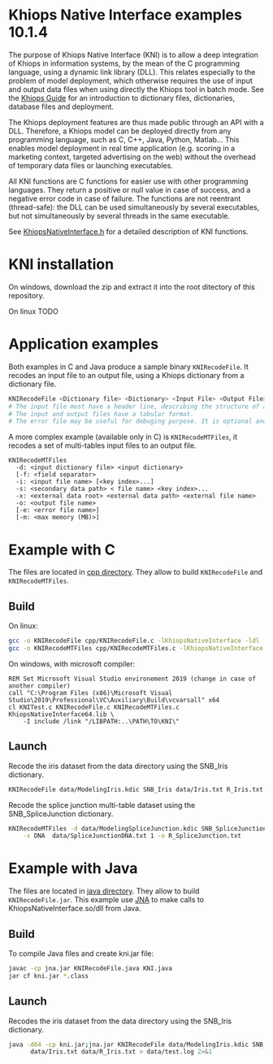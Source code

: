 
# Khiops Native Interface examples 10.1.4

The purpose of Khiops Native Interface (KNI) is to allow a deep integration of Khiops in information systems, by the mean of the C programming language, using a dynamic link library (DLL). This relates especially to the problem of model deployment, which otherwise requires the use of input and output data files when using directly the Khiops tool in batch mode. See the [Khiops Guide](https://khiops.com/pdf/KhiopsGuide.pdf) for an introduction to dictionary files, dictionaries, database files and deployment.

The Khiops deployment features are thus made public through an API with a DLL. Therefore, a Khiops model can be deployed directly from any programming language, such as C, C++, Java, Python, Matlab... This enables model deployment in real time application (e.g. scoring in a marketing context, targeted advertising on the web) without the overhead of temporary data files or launching executables.

All KNI functions are C functions for easier use with other programming languages. They return a positive or null value in case of success, and a negative error code in case of failure. The functions are not reentrant (thread-safe): the DLL can be used simultaneously by several executables, but not simultaneously by several threads in the same executable.

See [KhiopsNativeInterface.h](include/KhiopsNativeInterface.h) for a detailed description of KNI functions.

# KNI installation

On windows, download the zip and extract it into the root ditectory of this repository.

On linux TODO 

# Application examples

Both examples in C and Java produce a sample binary `KNIRecodeFile`. It recodes an input file to an output file, using a Khiops dictionary from a dictionary file.

```bash
KNIRecodeFile <Dictionary file> <Dictionary> <Input File> <Output File> [Error file]
# The input file must have a header line, describing the structure of all its instances.
# The input and output files have a tabular format.
# The error file may be useful for debuging purpose. It is optional and may be empty.
```

A more complex example (available only in C) is `KNIRecodeMTFiles`, it recodes a set of multi-tables input files to an output file.

```batch
KNIRecodeMTFiles
  -d: <input dictionary file> <input dictionary>
  [-f: <field separator>
  -i: <input file name> [<key index>...]
  -s: <secondary data path> < file name> <key index>...
  -x: <external data root> <external data path> <external file name>
  -o: <output file name>
  [-e: <error file name>]
  [-m: <max memory (MB)>]
```

# Example with C

The files are located in [cpp directory](cpp/). They allow to build `KNIRecodeFile` and `KNIRecodeMTFiles`.

## Build

On linux:

```bash
gcc -o KNIRecodeFile cpp/KNIRecodeFile.c -lKhiopsNativeInterface -ldl
gcc -o KNIRecodeMTFiles cpp/KNIRecodeMTFiles.c -lKhiopsNativeInterface -ldl
```

On windows, with microsoft compiler:

```batch
REM Set Microsoft Visual Studio environement 2019 (change in case of another compiler)
call "C:\Program Files (x86)\Microsoft Visual Studio\2019\Professional\VC\Auxiliary\Build\vcvarsall" x64
cl KNITest.c KNIRecodeFile.c KNIRecodeMTFiles.c KhiopsNativeInterface64.lib \
    -I include /link "/LIBPATH:..\PATH\TO\KNI\"
```

## Launch

Recode the iris dataset from the data directory using the SNB_Iris dictionary.

```bash
KNIRecodeFile data/ModelingIris.kdic SNB_Iris data/Iris.txt R_Iris.txt
```

Recode the splice junction multi-table dataset using the SNB_SpliceJunction dictionary.

```bash
KNIRecodeMTFiles -d data/ModelingSpliceJunction.kdic SNB_SpliceJunction -i .data/SpliceJunction.txt 1 \
    -s DNA  data/SpliceJunctionDNA.txt 1 -o R_SpliceJunction.txt
```

# Example with Java

The files are located in [java directory](java/). They allow to build `KNIRecodeFile.jar`. This example use [JNA](https://github.com/twall/jna#readme) to make calls to KhiopsNativeInterface.so/dll from Java.

## Build

To compile Java files and create kni.jar file:

```bash
javac -cp jna.jar KNIRecodeFile.java KNI.java
jar cf kni.jar *.class
```

## Launch

Recodes the iris dataset from the data directory using the SNB_Iris dictionary.

```bash
java -d64 -cp kni.jar;jna.jar KNIRecodeFile data/ModelingIris.kdic SNB_Iris \
      data/Iris.txt data/R_Iris.txt > data/test.log 2>&1
```
